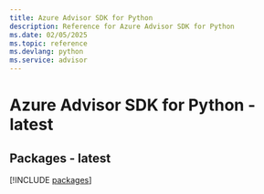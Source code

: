 ```yaml
---
title: Azure Advisor SDK for Python
description: Reference for Azure Advisor SDK for Python
ms.date: 02/05/2025
ms.topic: reference
ms.devlang: python
ms.service: advisor
---
```

# Azure Advisor SDK for Python - latest
## Packages - latest
[!INCLUDE [packages](advisor-index.md)]